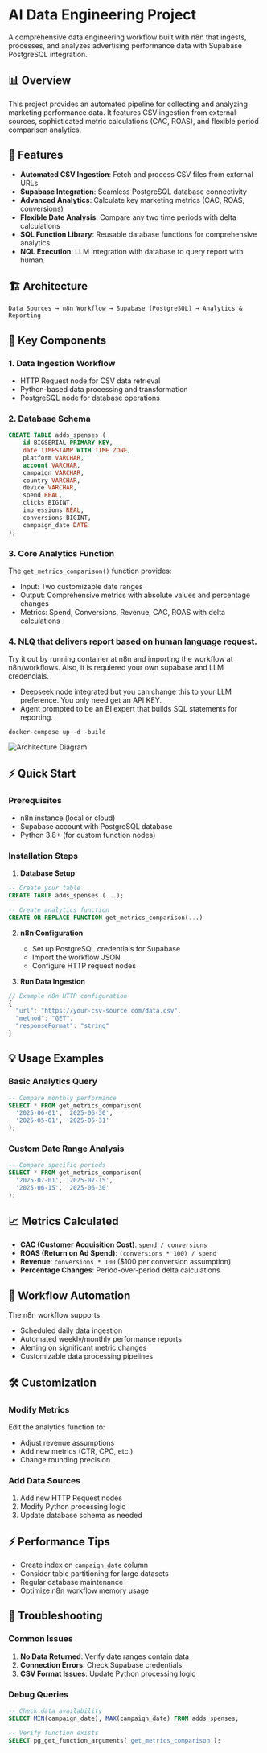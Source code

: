 # AI Data Engineering Project

A comprehensive data engineering workflow built with n8n that ingests, processes, and analyzes advertising performance data with Supabase PostgreSQL integration.

## 📊 Overview

This project provides an automated pipeline for collecting and analyzing marketing performance data. It features CSV ingestion from external sources, sophisticated metric calculations (CAC, ROAS), and flexible period comparison analytics.

## 🚀 Features

- **Automated CSV Ingestion**: Fetch and process CSV files from external URLs
- **Supabase Integration**: Seamless PostgreSQL database connectivity
- **Advanced Analytics**: Calculate key marketing metrics (CAC, ROAS, conversions)
- **Flexible Date Analysis**: Compare any two time periods with delta calculations
- **SQL Function Library**: Reusable database functions for comprehensive analytics
- **NQL Execution**: LLM integration with database to query report with human.

## 🏗️ Architecture

```
Data Sources → n8n Workflow → Supabase (PostgreSQL) → Analytics & Reporting
```

## 📁 Key Components

### 1. Data Ingestion Workflow
- HTTP Request node for CSV data retrieval
- Python-based data processing and transformation
- PostgreSQL node for database operations

### 2. Database Schema
```sql
CREATE TABLE adds_spenses (
    id BIGSERIAL PRIMARY KEY,
    date TIMESTAMP WITH TIME ZONE,
    platform VARCHAR,
    account VARCHAR,
    campaign VARCHAR,
    country VARCHAR,
    device VARCHAR,
    spend REAL,
    clicks BIGINT,
    impressions REAL,
    conversions BIGINT,
    campaign_date DATE
);
```

### 3. Core Analytics Function
The `get_metrics_comparison()` function provides:
- Input: Two customizable date ranges
- Output: Comprehensive metrics with absolute values and percentage changes
- Metrics: Spend, Conversions, Revenue, CAC, ROAS with delta calculations

### 4. NLQ that delivers report based on human language request.
Try it out by running container at n8n and importing the workflow at n8n/workflows. Also, it is requiered your own supabase and LLM credencials.
- Deepseek node integrated but you can change this to your LLM preference. You only need get an API KEY.
- Agent prompted to be an BI expert that builds SQL statements for reporting.
```
docker-compose up -d -build
```
![Architecture Diagram](/images/Captura%20de%20pantalla%202025-08-30%20a%20la(s)%207.14.36 p.m..png)

## ⚡ Quick Start

### Prerequisites
- n8n instance (local or cloud)
- Supabase account with PostgreSQL database
- Python 3.8+ (for custom function nodes)

### Installation Steps

1. **Database Setup**
```sql
-- Create your table
CREATE TABLE adds_spenses (...);

-- Create analytics function
CREATE OR REPLACE FUNCTION get_metrics_comparison(...)
```

2. **n8n Configuration**
   - Set up PostgreSQL credentials for Supabase
   - Import the workflow JSON
   - Configure HTTP request nodes

3. **Run Data Ingestion**
```javascript
// Example n8n HTTP configuration
{
  "url": "https://your-csv-source.com/data.csv",
  "method": "GET",
  "responseFormat": "string"
}
```

## 💡 Usage Examples

### Basic Analytics Query
```sql
-- Compare monthly performance
SELECT * FROM get_metrics_comparison(
  '2025-06-01', '2025-06-30',
  '2025-05-01', '2025-05-31'
);
```

### Custom Date Range Analysis
```sql
-- Compare specific periods
SELECT * FROM get_metrics_comparison(
  '2025-07-01', '2025-07-15',
  '2025-06-15', '2025-06-30'
);
```

## 📈 Metrics Calculated

- **CAC (Customer Acquisition Cost)**: `spend / conversions`
- **ROAS (Return on Ad Spend)**: `(conversions * 100) / spend`
- **Revenue**: `conversions * 100` ($100 per conversion assumption)
- **Percentage Changes**: Period-over-period delta calculations

## 🔧 Workflow Automation

The n8n workflow supports:
- Scheduled daily data ingestion
- Automated weekly/monthly performance reports
- Alerting on significant metric changes
- Customizable data processing pipelines

## 🛠️ Customization

### Modify Metrics
Edit the analytics function to:
- Adjust revenue assumptions
- Add new metrics (CTR, CPC, etc.)
- Change rounding precision

### Add Data Sources
1. Add new HTTP Request nodes
2. Modify Python processing logic
3. Update database schema as needed

## ⚡ Performance Tips

- Create index on `campaign_date` column
- Consider table partitioning for large datasets
- Regular database maintenance
- Optimize n8n workflow memory usage

## 🐛 Troubleshooting

### Common Issues
1. **No Data Returned**: Verify date ranges contain data
2. **Connection Errors**: Check Supabase credentials
3. **CSV Format Issues**: Update Python processing logic

### Debug Queries
```sql
-- Check data availability
SELECT MIN(campaign_date), MAX(campaign_date) FROM adds_spenses;

-- Verify function exists
SELECT pg_get_function_arguments('get_metrics_comparison');
```